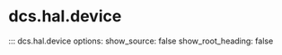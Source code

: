 # dcs.hal.device

::: dcs.hal.device
    options:
      show_source: false
      show_root_heading: false

